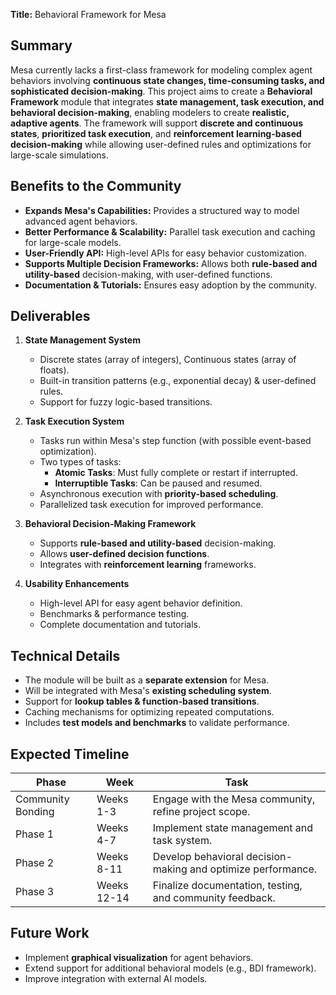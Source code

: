 **Title:** Behavioral Framework for Mesa

## **Summary**  
Mesa currently lacks a first-class framework for modeling complex agent behaviors involving **continuous state changes, time-consuming tasks, and sophisticated decision-making**. This project aims to create a **Behavioral Framework** module that integrates **state management, task execution, and behavioral decision-making**, enabling modelers to create **realistic, adaptive agents**. The framework will support **discrete and continuous states**, **prioritized task execution**, and **reinforcement learning-based decision-making** while allowing user-defined rules and optimizations for large-scale simulations.

## **Benefits to the Community**  
- **Expands Mesa's Capabilities:** Provides a structured way to model advanced agent behaviors.
- **Better Performance & Scalability:** Parallel task execution and caching for large-scale models.
- **User-Friendly API:** High-level APIs for easy behavior customization.
- **Supports Multiple Decision Frameworks:** Allows both **rule-based and utility-based** decision-making, with user-defined functions.
- **Documentation & Tutorials:** Ensures easy adoption by the community.

## **Deliverables**  
1. **State Management System**  
   - Discrete states (array of integers), Continuous states (array of floats).
   - Built-in transition patterns (e.g., exponential decay) & user-defined rules.
   - Support for fuzzy logic-based transitions.
   
2. **Task Execution System**  
   - Tasks run within Mesa's step function (with possible event-based optimization).
   - Two types of tasks:
     - **Atomic Tasks**: Must fully complete or restart if interrupted.
     - **Interruptible Tasks**: Can be paused and resumed.
   - Asynchronous execution with **priority-based scheduling**.
   - Parallelized task execution for improved performance.

3. **Behavioral Decision-Making Framework**  
   - Supports **rule-based and utility-based** decision-making.
   - Allows **user-defined decision functions**.
   - Integrates with **reinforcement learning** frameworks.
   
4. **Usability Enhancements**  
   - High-level API for easy agent behavior definition.
   - Benchmarks & performance testing.
   - Complete documentation and tutorials.
   
## **Technical Details**  
- The module will be built as a **separate extension** for Mesa.
- Will be integrated with Mesa's **existing scheduling system**.
- Support for **lookup tables & function-based transitions**.
- Caching mechanisms for optimizing repeated computations.
- Includes **test models and benchmarks** to validate performance.

## **Expected Timeline**  
| **Phase** | **Week** | **Task** |
|-----------|------------|---------|
| Community Bonding | Weeks 1-3 | Engage with the Mesa community, refine project scope. |
| Phase 1 | Weeks 4-7 | Implement state management and task system. |
| Phase 2 | Weeks 8-11 | Develop behavioral decision-making and optimize performance. |
| Phase 3 | Weeks 12-14 | Finalize documentation, testing, and community feedback. |

## **Future Work**  
- Implement **graphical visualization** for agent behaviors.
- Extend support for additional behavioral models (e.g., BDI framework).
- Improve integration with external AI models.

